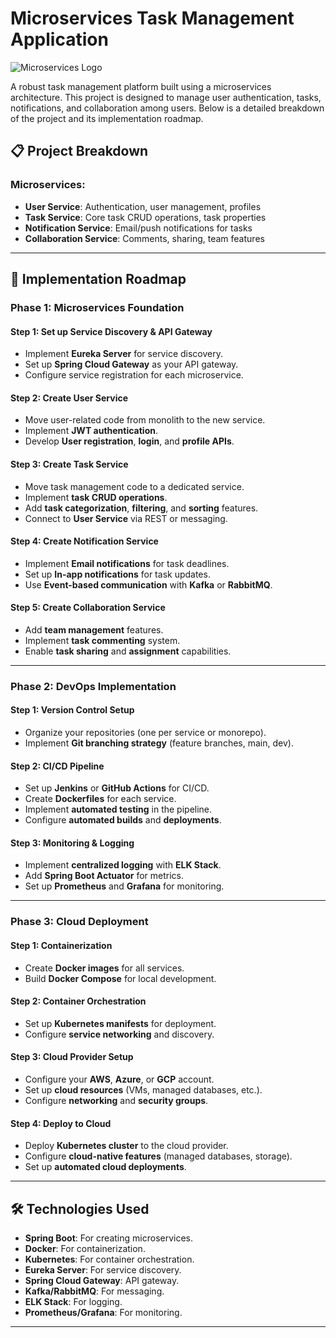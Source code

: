 # Microservices Task Management Application

![Microservices Logo](https://img.shields.io/badge/Microservices-Architecture-blue?logo=architectural)

A robust task management platform built using a microservices architecture. This project is designed to manage user authentication, tasks, notifications, and collaboration among users. Below is a detailed breakdown of the project and its implementation roadmap.

## 📋 Project Breakdown

### Microservices:

- **User Service**: Authentication, user management, profiles
- **Task Service**: Core task CRUD operations, task properties
- **Notification Service**: Email/push notifications for tasks
- **Collaboration Service**: Comments, sharing, team features

---

## 🚀 Implementation Roadmap

### Phase 1: Microservices Foundation

#### Step 1: Set up Service Discovery & API Gateway

- Implement **Eureka Server** for service discovery.
- Set up **Spring Cloud Gateway** as your API gateway.
- Configure service registration for each microservice.

#### Step 2: Create User Service

- Move user-related code from monolith to the new service.
- Implement **JWT authentication**.
- Develop **User registration**, **login**, and **profile APIs**.

#### Step 3: Create Task Service

- Move task management code to a dedicated service.
- Implement **task CRUD operations**.
- Add **task categorization**, **filtering**, and **sorting** features.
- Connect to **User Service** via REST or messaging.

#### Step 4: Create Notification Service

- Implement **Email notifications** for task deadlines.
- Set up **In-app notifications** for task updates.
- Use **Event-based communication** with **Kafka** or **RabbitMQ**.

#### Step 5: Create Collaboration Service

- Add **team management** features.
- Implement **task commenting** system.
- Enable **task sharing** and **assignment** capabilities.

---

### Phase 2: DevOps Implementation

#### Step 1: Version Control Setup

- Organize your repositories (one per service or monorepo).
- Implement **Git branching strategy** (feature branches, main, dev).

#### Step 2: CI/CD Pipeline

- Set up **Jenkins** or **GitHub Actions** for CI/CD.
- Create **Dockerfiles** for each service.
- Implement **automated testing** in the pipeline.
- Configure **automated builds** and **deployments**.

#### Step 3: Monitoring & Logging

- Implement **centralized logging** with **ELK Stack**.
- Add **Spring Boot Actuator** for metrics.
- Set up **Prometheus** and **Grafana** for monitoring.

---

### Phase 3: Cloud Deployment

#### Step 1: Containerization

- Create **Docker images** for all services.
- Build **Docker Compose** for local development.

#### Step 2: Container Orchestration

- Set up **Kubernetes manifests** for deployment.
- Configure **service networking** and discovery.

#### Step 3: Cloud Provider Setup

- Configure your **AWS**, **Azure**, or **GCP** account.
- Set up **cloud resources** (VMs, managed databases, etc.).
- Configure **networking** and **security groups**.

#### Step 4: Deploy to Cloud

- Deploy **Kubernetes cluster** to the cloud provider.
- Configure **cloud-native features** (managed databases, storage).
- Set up **automated cloud deployments**.

---

## 🛠️ Technologies Used

- **Spring Boot**: For creating microservices.
- **Docker**: For containerization.
- **Kubernetes**: For container orchestration.
- **Eureka Server**: For service discovery.
- **Spring Cloud Gateway**: API gateway.
- **Kafka/RabbitMQ**: For messaging.
- **ELK Stack**: For logging.
- **Prometheus/Grafana**: For monitoring.

---

